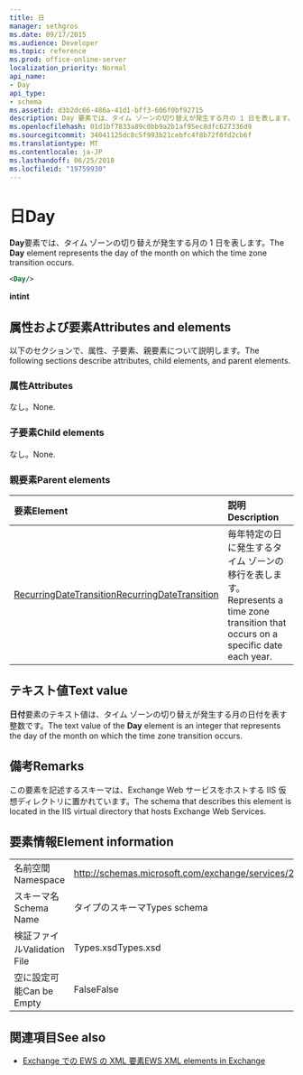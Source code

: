 ```yaml
---
title: 日
manager: sethgros
ms.date: 09/17/2015
ms.audience: Developer
ms.topic: reference
ms.prod: office-online-server
localization_priority: Normal
api_name:
- Day
api_type:
- schema
ms.assetid: d3b2dc66-486a-41d1-bff3-606f0bf92715
description: Day 要素では、タイム ゾーンの切り替えが発生する月の 1 日を表します。
ms.openlocfilehash: 01d1bf7833a89c0bb9a2b1af95ec8dfc627336d9
ms.sourcegitcommit: 34041125dc8c5f993b21cebfc4f8b72f0fd2cb6f
ms.translationtype: MT
ms.contentlocale: ja-JP
ms.lasthandoff: 06/25/2018
ms.locfileid: "19759930"
---
```

# <a name="day"></a><span data-ttu-id="3404d-103">日</span><span class="sxs-lookup"><span data-stu-id="3404d-103">Day</span></span>

<span data-ttu-id="3404d-104">**Day**要素では、タイム ゾーンの切り替えが発生する月の 1 日を表します。</span><span class="sxs-lookup"><span data-stu-id="3404d-104">The **Day** element represents the day of the month on which the time zone transition occurs.</span></span> 
  
```xml
<Day/>
```

<span data-ttu-id="3404d-105">**int**</span><span class="sxs-lookup"><span data-stu-id="3404d-105">**int**</span></span>

## <a name="attributes-and-elements"></a><span data-ttu-id="3404d-106">属性および要素</span><span class="sxs-lookup"><span data-stu-id="3404d-106">Attributes and elements</span></span>

<span data-ttu-id="3404d-107">以下のセクションで、属性、子要素、親要素について説明します。</span><span class="sxs-lookup"><span data-stu-id="3404d-107">The following sections describe attributes, child elements, and parent elements.</span></span>
  
### <a name="attributes"></a><span data-ttu-id="3404d-108">属性</span><span class="sxs-lookup"><span data-stu-id="3404d-108">Attributes</span></span>

<span data-ttu-id="3404d-109">なし。</span><span class="sxs-lookup"><span data-stu-id="3404d-109">None.</span></span>
  
### <a name="child-elements"></a><span data-ttu-id="3404d-110">子要素</span><span class="sxs-lookup"><span data-stu-id="3404d-110">Child elements</span></span>

<span data-ttu-id="3404d-111">なし。</span><span class="sxs-lookup"><span data-stu-id="3404d-111">None.</span></span>
  
### <a name="parent-elements"></a><span data-ttu-id="3404d-112">親要素</span><span class="sxs-lookup"><span data-stu-id="3404d-112">Parent elements</span></span>

|<span data-ttu-id="3404d-113">**要素**</span><span class="sxs-lookup"><span data-stu-id="3404d-113">**Element**</span></span>|<span data-ttu-id="3404d-114">**説明**</span><span class="sxs-lookup"><span data-stu-id="3404d-114">**Description**</span></span>|
|:-----|:-----|
|[<span data-ttu-id="3404d-115">RecurringDateTransition</span><span class="sxs-lookup"><span data-stu-id="3404d-115">RecurringDateTransition</span></span>](recurringdatetransition.md) <br/> |<span data-ttu-id="3404d-116">毎年特定の日に発生するタイム ゾーンの移行を表します。</span><span class="sxs-lookup"><span data-stu-id="3404d-116">Represents a time zone transition that occurs on a specific date each year.</span></span>  <br/> |
   
## <a name="text-value"></a><span data-ttu-id="3404d-117">テキスト値</span><span class="sxs-lookup"><span data-stu-id="3404d-117">Text value</span></span>

<span data-ttu-id="3404d-118">**日付**要素のテキスト値は、タイム ゾーンの切り替えが発生する月の日付を表す整数です。</span><span class="sxs-lookup"><span data-stu-id="3404d-118">The text value of the **Day** element is an integer that represents the day of the month on which the time zone transition occurs.</span></span> 
  
## <a name="remarks"></a><span data-ttu-id="3404d-119">備考</span><span class="sxs-lookup"><span data-stu-id="3404d-119">Remarks</span></span>

<span data-ttu-id="3404d-120">この要素を記述するスキーマは、Exchange Web サービスをホストする IIS 仮想ディレクトリに置かれています。</span><span class="sxs-lookup"><span data-stu-id="3404d-120">The schema that describes this element is located in the IIS virtual directory that hosts Exchange Web Services.</span></span>
  
## <a name="element-information"></a><span data-ttu-id="3404d-121">要素情報</span><span class="sxs-lookup"><span data-stu-id="3404d-121">Element information</span></span>

|||
|:-----|:-----|
|<span data-ttu-id="3404d-122">名前空間</span><span class="sxs-lookup"><span data-stu-id="3404d-122">Namespace</span></span>  <br/> |http://schemas.microsoft.com/exchange/services/2006/types  <br/> |
|<span data-ttu-id="3404d-123">スキーマ名</span><span class="sxs-lookup"><span data-stu-id="3404d-123">Schema Name</span></span>  <br/> |<span data-ttu-id="3404d-124">タイプのスキーマ</span><span class="sxs-lookup"><span data-stu-id="3404d-124">Types schema</span></span>  <br/> |
|<span data-ttu-id="3404d-125">検証ファイル</span><span class="sxs-lookup"><span data-stu-id="3404d-125">Validation File</span></span>  <br/> |<span data-ttu-id="3404d-126">Types.xsd</span><span class="sxs-lookup"><span data-stu-id="3404d-126">Types.xsd</span></span>  <br/> |
|<span data-ttu-id="3404d-127">空に設定可能</span><span class="sxs-lookup"><span data-stu-id="3404d-127">Can be Empty</span></span>  <br/> |<span data-ttu-id="3404d-128">False</span><span class="sxs-lookup"><span data-stu-id="3404d-128">False</span></span>  <br/> |
   
## <a name="see-also"></a><span data-ttu-id="3404d-129">関連項目</span><span class="sxs-lookup"><span data-stu-id="3404d-129">See also</span></span>

- [<span data-ttu-id="3404d-130">Exchange での EWS の XML 要素</span><span class="sxs-lookup"><span data-stu-id="3404d-130">EWS XML elements in Exchange</span></span>](ews-xml-elements-in-exchange.md)

